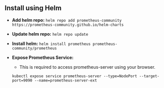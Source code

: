 ## Install using Helm

* **Add helm repo:** `helm repo add prometheus-community https://prometheus-community.github.io/helm-charts`
* **Update helm repo:** `helm repo update`
* **Install helm:** `helm install prometheus prometheus-community/prometheus`
* **Expose Prometheus Service:**
  * This is required to access prometheus-server using your browser.

  `kubectl expose service prometheus-server --type=NodePort --target-port=9090 --name=prometheus-server-ext`
